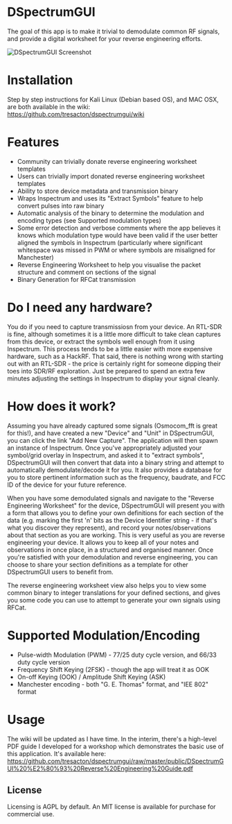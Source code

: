 # DSpectrumGUI

The goal of this app is to make it trivial to demodulate common RF signals, and provide a digital worksheet for your reverse engineering efforts.

![DSpectrumGUI Screenshot](https://raw.githubusercontent.com/tresacton/dspectrumgui/master/public/screenshot.png)

# Installation 
Step by step instructions for Kali Linux (Debian based OS), and MAC OSX, are both available in the wiki: 
<https://github.com/tresacton/dspectrumgui/wiki>


# Features
* Community can trivially donate reverse engineering worksheet templates
* Users can trivially import donated reverse engineering worksheet templates
* Ability to store device metadata and transmission binary
* Wraps Inspectrum and uses its "Extract Symbols" feature to help convert pulses into raw binary
* Automatic analysis of the binary to determine the modulation and encoding types (see Supported modulation types)
* Some error detection and verbose comments where the app believes it knows which modulation type would have been valid if the user better aligned the symbols in Inspectrum (particularly where significant whitespace was missed in PWM or where symbols are misaligned for Manchester)
* Reverse Engineering Worksheet to help you visualise the packet structure and comment on sections of the signal
* Binary Generation for RFCat transmission

# Do I need any hardware?
You do if you need to capture transmissiosn from your device. An RTL-SDR is fine, although sometimes it is a little more difficult to take clean captures from this device, or extract the symbols well enough from it using Inspectrum. This process tends to be a little easier with more expensive hardware, such as a HackRF. That said, there is nothing wrong with starting out with an RTL-SDR - the price is certainly right for someone dipping their toes into SDR/RF exploration. Just be prepared to spend an extra few minutes adjusting the settings in Inspectrum to display your signal cleanly.

# How does it work?
Assuming you have already captured some signals (Osmocom_fft is great for this!), and have created a new "Device" and "Unit" in DSpectrumGUI, you can click the link "Add New Capture". The application will then spawn an instance of Inspectrum. Once you've appropriately adjusted your symbol/grid overlay in Inspectrum, and asked it to "extract symbols", DSpectrumGUI will then convert that data into a binary string and attempt to automatically demodulate/decode it for you. It also provides a database for you to store pertinent information such as the frequency, baudrate, and FCC ID of the device for your future reference.

When you have some demodulated signals and navigate to the "Reverse Engineering Worksheet" for the device, DSpectrumGUI will present you with a form that allows you to define your own definitions for each section of the data (e.g. marking the first 'n' bits as the Device Identifier string - if that's what you discover they represent), and record your notes/observations about that section as you are working. This is very useful as you are reverse engineering your device. It allows you to keep all of your notes and observations in once place, in a structured and organised manner. Once you're satisfied with your demodulation and reverse engineering, you can choose to share your section definitions as a template for other DSpectrumGUI users to benefit from. 

The reverse engineering worksheet view also helps you to view some common binary to integer translations for your defined sections, and gives you some code you can use to attempt to generate your own signals using RFCat. 

# Supported Modulation/Encoding
* Pulse-width Modulation (PWM) - 77/25 duty cycle version, and 66/33 duty cycle version
* Frequency Shift Keying (2FSK) - though the app will treat it as OOK
* On-off Keying (OOK) / Amplitude Shift Keying (ASK)
* Manchester encoding - both "G. E. Thomas" format, and "IEE 802" format

# Usage
The wiki will be updated as I have time. In the interim, there's a high-level PDF guide I developed for a workshop which demonstrates the basic use of this application. It's available here: <https://github.com/tresacton/dspectrumgui/raw/master/public/DSpectrumGUI%20%E2%80%93%20Reverse%20Engineering%20Guide.pdf>

## License
Licensing is AGPL by default. An MIT license is available for purchase for commercial use. 

 
 
